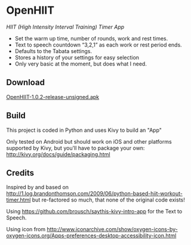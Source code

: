 OpenHIIT
========

*HIIT (High Intensity Interval Training) Timer App*

* Set the warm up time, number of rounds, work and rest times.
* Text to speech countdown “3,2,1” as each work or rest period ends.
* Defaults to the Tabata settings.
* Stores a history of your settings for easy selection
* Only very basic at the moment, but does what I need.

Download
--------
[OpenHIIT-1.0.2-release-unsigned.apk](https://github.com/bobemoe/OpenHiit/blob/master/bin/OpenHIIT-1.0.2-release-unsigned.apk?raw=true)

Build
-----

This project is coded in Python and uses Kivy to build an "App"

Only tested on Android but should work on iOS and other platforms supported by Kivy, but you'll have to package your own:
http://kivy.org/docs/guide/packaging.html

Credits
-------

Inspired by and based on http://1.log.brandonthomson.com/2009/06/python-based-hiit-workout-timer.html but re-factored so much, that none of the original code exists!

Using https://github.com/brousch/saythis-kivy-intro-app for the Text to Speech.

Using icon from http://www.iconarchive.com/show/oxygen-icons-by-oxygen-icons.org/Apps-preferences-desktop-accessibility-icon.html
